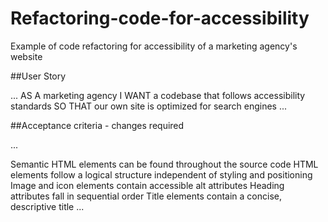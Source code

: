 # Refactoring-code-for-accessibility
Example of code refactoring for accessibility of a marketing agency's website

##User Story

...
AS A marketing agency
I WANT a codebase that follows accessibility standards
SO THAT our own site is optimized for search engines
...

##Acceptance criteria - changes required

...

Semantic HTML elements can be found throughout the source code
HTML elements follow a logical structure independent of styling and positioning
Image and icon elements contain accessible alt attributes
Heading attributes fall in sequential order
Title elements contain a concise, descriptive title
...
